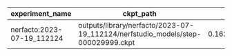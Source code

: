 | experiment_name            | ckpt_path                                                                        | fps                | fps_std              | lpips               | lpips_std         | psnr               | psnr_std           | ssim               | ssim_std            | num_rays_per_sec | num_rays_per_sec_std |
| -------------------------- | -------------------------------------------------------------------------------- | ------------------ | -------------------- | ------------------- | ----------------- | ------------------ | ------------------ | ------------------ | ------------------- | ---------------- | -------------------- |
| nerfacto:2023-07-19_112124 | outputs/library/nerfacto/2023-07-19_112124/nerfstudio_models/step-000029999.ckpt | 0.1628531962633133 | 0.006744055543094873 | 0.15587583184242249 | 0.050986398011446 | 25.172103881835938 | 1.9858996868133545 | 0.8174533247947693 | 0.06237540766596794 | 84423.09375      | 3496.11865234375     |